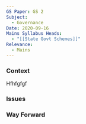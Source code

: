 ```yaml
---
GS Paper: GS 2
Subject:
  - Governance
Date: 2020-09-16
Mains Syllabus Heads:
  - "[[State Govt Schemes]]"
Relevance:
  - Mains
---
```

### Context

Hfhfgfgf

  

### Issues

  

  

### Way Forward